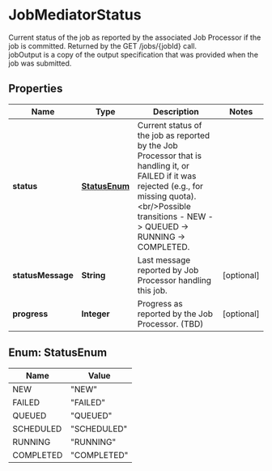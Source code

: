 

# JobMediatorStatus

Current status of the job as reported by the associated Job Processor if the job is committed.  Returned by the GET /jobs/{jobId} call. <br/>jobOutput is a copy of the output specification that was provided when the job was submitted.
## Properties

Name | Type | Description | Notes
------------ | ------------- | ------------- | -------------
**status** | [**StatusEnum**](#StatusEnum) | Current status of the job as reported by the Job Processor that is handling it, or FAILED if it was rejected (e.g., for missing quota). &lt;br/&gt;Possible transitions - NEW -&gt; QUEUED -&gt; RUNNING -&gt; COMPLETED. | 
**statusMessage** | **String** | Last message reported by Job Processor handling this job. |  [optional]
**progress** | **Integer** | Progress as reported by the Job Processor. (TBD) |  [optional]



## Enum: StatusEnum

Name | Value
---- | -----
NEW | &quot;NEW&quot;
FAILED | &quot;FAILED&quot;
QUEUED | &quot;QUEUED&quot;
SCHEDULED | &quot;SCHEDULED&quot;
RUNNING | &quot;RUNNING&quot;
COMPLETED | &quot;COMPLETED&quot;



